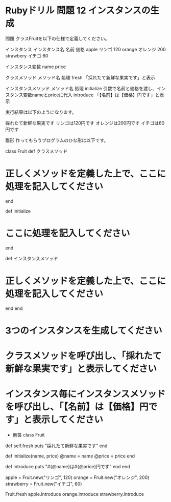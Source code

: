 # Rubyドリル 問題 12 インスタンスの生成

問題
クラスFruitを以下の仕様で定義してください。

インスタンス
インスタンス名  名前       価格
apple         リンゴ     120
orange        オレンジ   200
strawbery     イチゴ     60

インスタンス変数
name
price

クラスメソッド
メソッド名    処理
fresh      「採れたて新鮮な果実です」と表示

インスタンスメソッド
メソッド名   処理
initialize 引数で名前と価格を渡し、インスタンス変数nameとpriceに代入
introduce 「【名前】は【価格】円です」と表示

実行結果は以下のようになります。

採れたて新鮮な果実です
リンゴは120円です
オレンジは200円です
イチゴは60円です

雛形
作ってもらうプログラムのひな形は以下です。

class Fruit
 def クラスメソッド
   # 正しくメソッドを定義した上で、ここに処理を記入してください
 end

 def initialize
   # ここに処理を記入してください
 end

 def インスタンスメソッド
   # 正しくメソッドを定義した上で、ここに処理を記入してください
 end
end

# 3つのインスタンスを生成してください

# クラスメソッドを呼び出し、「採れたて新鮮な果実です」と表示してください
# インスタンス毎にインスタンスメソッドを呼び出し、「【名前】は【価格】円です」と表示してください

- 解答
class Fruit

 def self.fresh
   puts "採れたて新鮮な果実です"
 end

 def initialize(name, price)
   @name = name
   @price = price
 end

 def introduce
   puts "#{@name}は#{@price}円です"
 end
end

apple = Fruit.new("リンゴ", 120)
orange = Fruit.new("オレンジ", 200)
strawberry = Fruit.new("イチゴ", 60)

Fruit.fresh
apple.introduce
orange.introduce
strawberry.introduce
